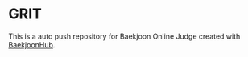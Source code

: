 # GRIT
This is a auto push repository for Baekjoon Online Judge created with [BaekjoonHub](https://github.com/BaekjoonHub/BaekjoonHub).
